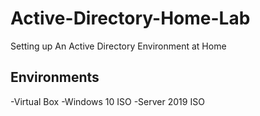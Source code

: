 # Active-Directory-Home-Lab
Setting up An Active Directory Environment at Home
## Environments
-Virtual Box
-Windows 10 ISO
-Server 2019 ISO
